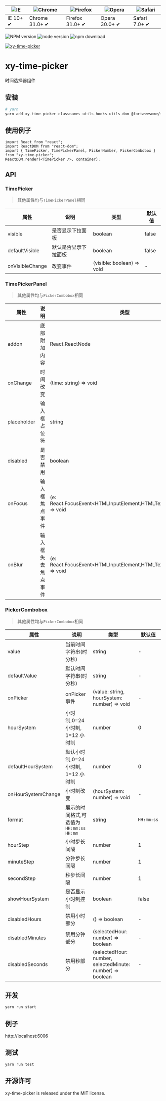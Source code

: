 | ![IE](https://github.com/alrra/browser-logos/blob/master/src/edge/edge_48x48.png?raw=true) | ![Chrome](https://github.com/alrra/browser-logos/blob/master/src/chrome/chrome_48x48.png?raw=true) | ![Firefox](https://github.com/alrra/browser-logos/blob/master/src/firefox/firefox_48x48.png?raw=true) | ![Opera](https://github.com/alrra/browser-logos/blob/master/src/opera/opera_48x48.png?raw=true) | ![Safari](https://github.com/alrra/browser-logos/blob/master/src/safari/safari_48x48.png?raw=true) |
| ------------------------------------------------------------------------------------------ | -------------------------------------------------------------------------------------------------- | ----------------------------------------------------------------------------------------------------- | ----------------------------------------------------------------------------------------------- | -------------------------------------------------------------------------------------------------- |
| IE 10+ ✔                                                                                   | Chrome 31.0+ ✔                                                                                     | Firefox 31.0+ ✔                                                                                       | Opera 30.0+ ✔                                                                                   | Safari 7.0+ ✔                                                                                      |

![NPM version](http://img.shields.io/npm/v/xy-time-picker.svg?style=flat-square)
![node version](https://img.shields.io/badge/node.js-%3E=_0.10-green.svg?style=flat-square)
![npm download](https://img.shields.io/npm/dm/xy-time-picker.svg?style=flat-square)

[![xy-time-picker](https://nodei.co/npm/xy-time-picker.png)](https://npmjs.org/package/xy-time-picker)

# xy-time-picker

时间选择器组件

## 安装

```bash
# yarn
yarn add xy-time-picker classnames utils-hooks utils-dom @fortawesome/free-regular-svg-icons @fortawesome/free-solid-svg-icons @fortawesome/react-fontawesome xy-trigger xy-input
```

## 使用例子

```tsx
import React from "react";
import ReactDOM from "react-dom";
import { TimePicker, TimePickerPanel, PickerNumber, PickerCombobox } from "xy-time-picker";
ReactDOM.render(<TimePicker />, container);
```

## API

### TimePicker

> 其他属性均与`TimePickerPanel`相同

| 属性            | 说明                 | 类型                       | 默认值 |
| --------------- | -------------------- | -------------------------- | ------ |
| visible         | 是否显示下拉面板     | boolean                    | false  |
| defaultVisible  | 默认是否显示下拉面板 | boolean                    | false  |
| onVisibleChange | 改变事件             | (visible: boolean) => void | -      |

### TimePickerPanel

> 其他属性均与`PickerCombobox`相同

| 属性        | 说明               | 类型                                                                | 默认值 |
| ----------- | ------------------ | ------------------------------------------------------------------- | ------ |
| addon       | 底部附加内容       | React.ReactNode                                                     | -      |
| onChange    | 时间改变           | (time: string) => void                                              | -      |
| placeholder | 输入框占位符       | string                                                              | -      |
| disabled    | 是否禁用           | boolean                                                             | false  |
| onFocus     | 输入框焦点事件     | (e: React.FocusEvent<HTMLInputElement,HTMLTextAreaElement>) => void | -      |
| onBlur      | 输入框失去焦点事件 | (e: React.FocusEvent<HTMLInputElement,HTMLTextAreaElement>) => void | -      |

### PickerCombobox

> 其他属性均与`PickerCombobox`相同

| 属性               | 说明                                       | 类型                                                      | 默认值     |
| ------------------ | ------------------------------------------ | --------------------------------------------------------- | ---------- |
| value              | 当前时间字符串(时分秒)                     | string                                                    | -          |
| defaultValue       | 默认时间字符串(时分秒)                     | string                                                    | -          |
| onPicker           | onPicker 事件                              | (value: string, hourSystem: number) => void               | -          |
| hourSystem         | 小时制,0=24 小时制, 1=12 小时制            | number                                                    | 0          |
| defaultHourSystem  | 默认小时制,0=24 小时制, 1=12 小时制        | number                                                    | 0          |
| onHourSystemChange | 小时制改变                                 | (hourSystem: number) => void                              | -          |
| format             | 展示的时间格式,可选值为 `HH:mm:ss` `HH:mm` | string                                                    | `HH:mm:ss` |
| hourStep           | 小时步长间隔                               | number                                                    | 1          |
| minuteStep         | 分钟步长间隔                               | number                                                    | 1          |
| secondStep         | 秒步长间隔                                 | number                                                    | 1          |
| showHourSystem     | 是否显示小时制控制                         | boolean                                                   | false      |
| disabledHours      | 禁用小时部分                               | () => boolean                                             | -          |
| disabledMinutes    | 禁用分钟部分                               | (selectedHour: number) => boolean                         | -          |
| disabledSeconds    | 禁用秒部分                                 | (selectedHour: number, selectedMinute: number) => boolean | -          |

## 开发

```sh
yarn run start
```

## 例子

http://localhost:6006

## 测试

```
yarn run test
```

## 开源许可

xy-time-picker is released under the MIT license.
